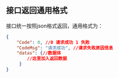 ## 接口返回通用格式

接口统一按照json格式返回，通用格式为：

``` json
{
    "Code": 0, //0 请求成功 1 失败
    "CodeMsg": "请求成功", //请求失败原因信息
    "datas": {//数据体
    	//这里加入返回数据
     }
}
```

